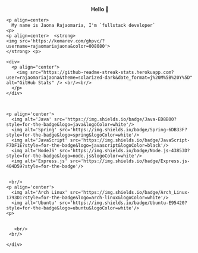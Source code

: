 <p align=center>  <strong> Hello 👋</strong> <p>

    <p align=center>  
      My name is Jaona Rajaomaria, I'm `fullstack developer`
    <p>
    <p align=center>  <strong>
    <img src='https://komarev.com/ghpvc/?username=rajaomariajaona&color=008080'>
    </strong> <p>
      
    <div>
      <p align="center">
        <img src="https://github-readme-streak-stats.herokuapp.com?user=rajaomariajaona&theme=solarized-dark&date_format=j%20M%5B%20Y%5D" alt="GitHub Stats" /> <br/><br/>
      </p>
    </div>
    
      
      
    <p align='center'>
      <img alt='Java' src='https://img.shields.io/badge/Java-ED8B00?style=for-the-badge&logo=java&logoColor=white'/>
      <img alt='Spring' src='https://img.shields.io/badge/Spring-6DB33F?style=for-the-badge&logo=spring&logoColor=white'/>
      <img alt='JavaScript' src='https://img.shields.io/badge/JavaScript-F7DF1E?style=for-the-badge&logo=javascript&logoColor=black'/>
      <img alt='NodeJS' src='https://img.shields.io/badge/Node.js-43853D?style=for-the-badge&logo=node.js&logoColor=white'/>
      <img alt='Express.js' src='https://img.shields.io/badge/Express.js-404D59?style=for-the-badge'/>
    
    
     <br/>
    <p align='center'>
      <img alt='Arch Linux' src='https://img.shields.io/badge/Arch_Linux-1793D1?style=for-the-badge&logo=arch-linux&logoColor=white'/>
      <img alt='Ubuntu' src='https://img.shields.io/badge/Ubuntu-E95420?style=for-the-badge&logo=ubuntu&logoColor=white'/>
    <p> 
    
    
       <br/>
     <br/>
    
    </div>
